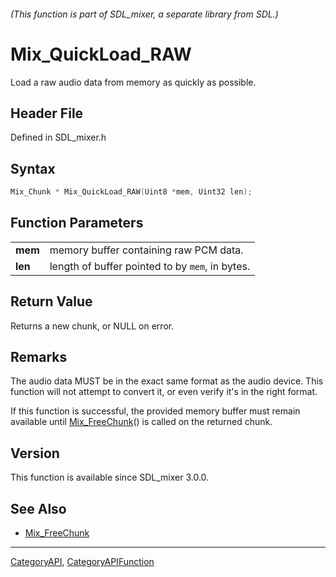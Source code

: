 ###### (This function is part of SDL_mixer, a separate library from SDL.)
# Mix_QuickLoad_RAW

Load a raw audio data from memory as quickly as possible.

## Header File

Defined in SDL_mixer.h

## Syntax

```c
Mix_Chunk * Mix_QuickLoad_RAW(Uint8 *mem, Uint32 len);

```

## Function Parameters

|             |                                                 |
| ----------- | ----------------------------------------------- |
| **mem**     | memory buffer containing raw PCM data.          |
| **len**     | length of buffer pointed to by `mem`, in bytes. |

## Return Value

Returns a new chunk, or NULL on error.

## Remarks

The audio data MUST be in the exact same format as the audio device. This
function will not attempt to convert it, or even verify it's in the right
format.

If this function is successful, the provided memory buffer must remain
available until [Mix_FreeChunk](Mix_FreeChunk)() is called on the returned
chunk.

## Version

This function is available since SDL_mixer 3.0.0.

## See Also

* [Mix_FreeChunk](Mix_FreeChunk)

----
[CategoryAPI](CategoryAPI), [CategoryAPIFunction](CategoryAPIFunction)

